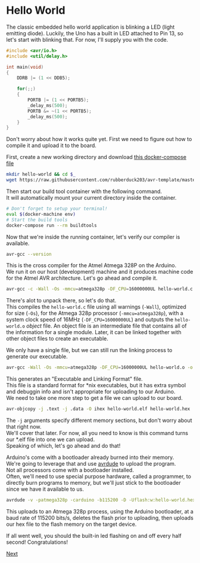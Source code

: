 # Hello World

The classic embedded hello world application is blinking a LED (light emitting diode).
Luckily, the Uno has a built in LED attached to Pin 13, so let's start with blinking that. For now, I'll supply you with the code.

```c
#include <avr/io.h>
#include <util/delay.h>

int main(void)
{
    DDRB |= (1 << DDB5);

    for(;;)
    {
        PORTB |= (1 << PORTB5);
        _delay_ms(500);
        PORTB &= ~(1 << PORTB5);
        _delay_ms(500);
    }
}
```

Don't worry about how it works quite yet. First we need to figure out how to compile it and upload it to the board.

First, create a new working directory and download [this docker-compose file](https://github.com/rubberduck203/avr-template/blob/master/docker-compose.yml)

```bash
mkdir hello-world && cd $_
wget https://raw.githubusercontent.com/rubberduck203/avr-template/master/docker-compose.yml
```

Then start our build tool container with the following command.  
It will automatically mount your current directory inside the container.

```bash
# Don't forget to setup your terminal!
eval $(docker-machine env)
# Start the build tools
docker-compose run --rm buildtools
```

Now that we're inside the running container, let's verify our compiler is available.

```bash
avr-gcc --version
```

This is the cross compiler for the Atmel Atmega 328P on the Arduino.  
We run it on our host (development) machine and it produces machine code for the Atmel AVR architecture. Let's go ahead and compile it. 

```bash
avr-gcc -c -Wall -Os -mmcu=atmega328p -DF_CPU=16000000UL hello-world.c -o hello-world.o
```

There's alot to unpack there, so let's do that.  
This compiles the `hello-world.c` file using all warnings (`-Wall`), optimized for size (`-Os`), for the Atmega 328p processor (`-mmcu=atmega328p`), with a system clock speed of 16MHz (`-DF_CPU=16000000UL`) and outputs the `hello-world.o` *object* file. An object file is an intermediate file that contains all of the information for a single module. Later, it can be linked together with other object files to create an executable.  

We only have a single file, but we can still run the linking process to generate our executable.  

```bash
avr-gcc -Wall -Os -mmcu=atmega328p -DF_CPU=16000000UL hello-world.o -o hello-world.elf
```

This generates an "Executable and Linking Format" file.  
This file is a standard format for *nix executables, but it has extra symbol and debuggin info and isn't appropriate for uploading to our Arduino.  
We need to take one more step to get a file we can upload to our board.

```bash
avr-objcopy -j .text -j .data -O ihex hello-world.elf hello-world.hex
```

The `-j` arguments specify different memory sections, but don't worry about that right now.  
We'll cover that later.  For now, all you need to know is this command turns our *.elf file into one we can upload.  
Speaking of which, let's go ahead and do that!

Arduino's come with a bootloader already burned into their memory.  
We're going to leverage that and use [avrdude](https://www.nongnu.org/avrdude/) to upload the program.  
Not all processors come with a bootloader installed.  
Often, we'll need to use special purpose hardware, called a programmer, to directly burn programs to memory, but we'll just stick to the bootloader since we have it available to us.

```bash
avrdude -v -patmega328p -carduino -b115200 -D -Uflash:w:hello-world.hex:i
```

This uploads to an Atmega 328p process, using the Arduino bootloader, at a baud rate of 115200 bits/s, deletes the flash prior to uploading, then uploads our hex file to the flash memory on the target device.

If all went well, you should the built-in led flashing on and off every half second!
Congratulations!

[Next](./02-hello-world-explained.md)
